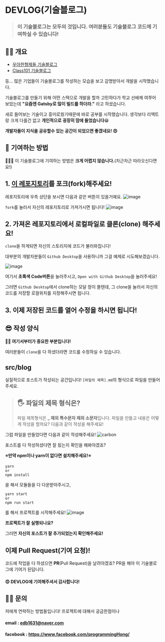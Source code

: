 # DEVLOG(기술블로그)

> ### 이 기술블로그는 모두의 것입니다. 여러분들도 기술블로그 코드에 기여하실 수 있습니다!

## 🕵️‍♂️ 개요

- [우아한형제들 기술블로그](https://woowabros.github.io/)
- [Class101 기술블로그](https://class101.dev/)

등... 많은 기업들이 기술블로그를 작성하는 모습을 보고 감명받아서 개발을 시작했습니다.

기술블로그를 만들기 위해 어떤 스택으로 개발을 할까 고민하다가 학교 선배께 여쭈어 보았는데 **"요즘엔 Gatsby로 많이 빌드를 하더라."** 라고 하셨습니다.

새로 들어보는 기술이고 흥미로웠기때문에 바로 공부를 시작했습니다. 생각보다 리액트랑 크게 다를건 없고 **개인적으로 굉장히 맘에 들었습니다**😁

**개발자들이 지식을 공유할수 있는 공간이 되었으면 좋겠네요! 😍**

## 🤨 기여하는 방법

🦹🏼‍♂️ 이 기술블로그에 기여하는 방법은 **크게 어렵지 않습니다.**(차근차근 따라오신다면요!)

## 1. [이 레포지토리](https://github.com/Hong-JunHyeok/Tech-Blog/tree/source)를 포크(fork)해주세요!

레포지토리에 우측 상단을 보시면 다음과 같은 버튼이 있을거예요.
![image](https://user-images.githubusercontent.com/48292190/116492325-ef86f900-a8d6-11eb-9587-1ba3a577675c.png)

`fork`를 눌러서 자신의 레포지토리로 가져가시면 됩니다!
![image](https://user-images.githubusercontent.com/48292190/116492449-3e349300-a8d7-11eb-9c14-fb4e0cbf0edf.png)

## 2. 가져온 레포지토리에서 로컬파일로 클론(clone) 해주세요!

`clone`을 하게되면 자신의 스토리지에 코드가 불러와집니다!

대부분의 개발자분들이 `Github Desktop`을 사용하니까 그걸 예제로 시도해보겠습니다.

![image](https://user-images.githubusercontent.com/48292190/116492564-82279800-a8d7-11eb-8fa0-2e27af296a33.png)

여기서 **초록색 Code버튼**을 눌러주시고, `Open with Github Desktop`을 눌러주세요!

그러면 `Github Desktop`에서 clone하는 모달 창이 뜰텐데, 그 clone을 눌러서 자신의 코드를 저장할 로컬위치를 지정해주시면 됩니다.

## 3. 이제 저장된 코드를 열어 수정을 하시면 됩니다!

## 😎 작성 양식

**👨‍💻 여기서부터가 중요한 부분입니다!**

여러분들이 `clone`을 다 하셨더라면 코드를 수정하실 수 있습니다.

## src/blog

  실질적으로 포스트가 작성되는 공간입니다!
  `[파일의 제목].md`의 형식으로 파일을 만들어주세요.

  > ## 🖐 파일의 제목 형식은?
  >
  > 파일 제목형식은 **\_ 제외 특수문자 제외 소문자**입니다.
  > 파일을 만들고 내용은 어떻게 작성을 할까요?
  > 다음과 같이 작성을 해주세요!

  그럼 파일을 만들었다면 다음과 같이 작성해주세요!
  ![carbon](https://user-images.githubusercontent.com/48292190/116493657-201c6200-a8da-11eb-85e3-e6cf457dee55.png)

포스트를 다 작성하셨다면 잘 됬는지 확인을 해봐야겠죠?

**⭐️만약 npm이나 yarn이 없다면 설치해주세요!⭐️**

```
yarn
or 
npm install
```
을 해서 모듈들을 다 다운받아주시고,

```
yarn start
or 
npm run start
```
를 해서 프로젝트를 시작해주세요! 
![image](https://user-images.githubusercontent.com/48292190/116493837-80130880-a8da-11eb-9954-c48ca1a83c45.png)

**프로젝트가 잘 실행되나요?**

그러면 **자신의 포스트가 잘 추가되었는지 확인해주세요!**

## 이제 Pull Request(기여 요청)!

코드에 작업을 다 하셨으면 **PR**(Pull Request)을 날려야겠죠?
PR을 해야 이 기술블로그에 기여가 된답니다.




#### 😍 DEVLOG에 기여해주셔서 감사합니다!

## 🤷‍♀️ 문의

저에게 연락하는 방법들입니다!
프로젝트에 대해서 궁금한점이나 

#### email : edb1631@naver.com
#### facebook : https://www.facebook.com/programmingHong/

